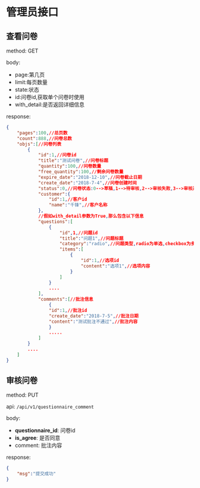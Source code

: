 # 管理员接口

## 查看问卷

method: GET

body:
- page:第几页
- limit:每页数量
- state:状态
- id:问卷id,获取单个问卷时使用
- with_detail:是否返回详细信息

response:
```json
{
    "pages":100,//总页数
    "count":888,//问卷总数
    "objs":[//问卷列表
        {
            "id":1,//问卷id
            "title":"测试问卷",//问卷标题
            "quantity":100,//问卷数量
            "free_quantity":100,//剩余问卷数量
            "expire_date":"2018-12-10",//问卷截止日期
            "create_date":"2018-7-4",//问卷创建时间
            "status":0,//问卷状态:0-->草稿,1-->待审核,2-->审核失败,3-->审核通过,4-->已发布
            "customer":{
                "id":1,//客户id
                "name":"千锋",//客户名称
            },
            //假如with_detail参数为True,那么包含以下信息
            "questions":[
                {
                    "id",1,//问题id
                    "title":"问题1",//问题标题
                    "category":"radio",//问题类型,radio为单选,checkbox为多选
                    "items":[
                        {
                            "id":1,//选项id
                            "content":"选项1",//选项内容
                        }
                    ]
                }
                ....
            ],
            "comments":[//批注信息
                {
                "id":1,//批注id
                "create_date":"2018-7-5",//批注日期
                "content":"测试批注不通过",//批注内容
                }
                .....
            ]
        }
        ....
    ]
}
```

## 审核问卷

method: PUT

api: `/api/v1/questionnaire_comment`

body:
- **questionnaire_id**: 问卷id
- **is_agree**: 是否同意
- comment: 批注内容

response:
```json
{
    "msg":"提交成功"
}
```

